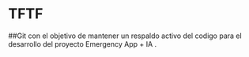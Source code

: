 # TFTF
##Git con el objetivo de mantener un respaldo activo del codigo para el desarrollo del proyecto Emergency App + IA .
